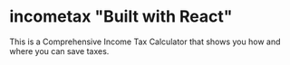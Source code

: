 # incometax "Built with React"
This is a Comprehensive Income Tax Calculator that shows you how and where you can save taxes. 
